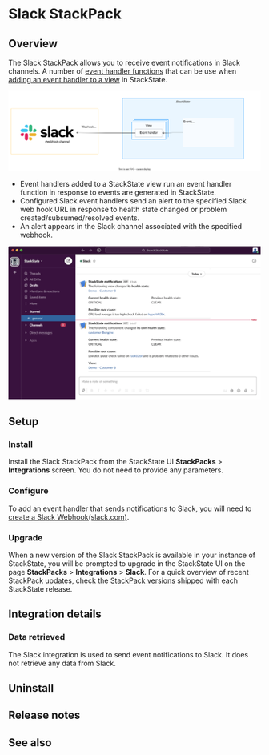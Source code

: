 # Slack StackPack

## Overview

The Slack StackPack allows you to receive event notifications in Slack channels. A number of [event handler functions](/develop/developer-guides/custom-functions/event-handler-functions.md) that can be use when [adding an event handler to a view](/use/metrics-and-events/send-event-notifications.md) in StackState.

![Slack StackPack](/.gitbook/assets/stackpack-slack.svg)

* Event handlers added to a StackState view run an event handler function in response to events are generated in StackState.
* Configured Slack event handlers send an alert to the specified Slack web hook URL in response to health state changed or problem created/subsumed/resolved events.
* An alert appears in the Slack channel associated with the specified webhook.

![Slack alert](/.gitbook/assets/slack_alert.png)

## Setup

### Install

Install the Slack StackPack from the StackState UI **StackPacks** > **Integrations** screen. You do not need to provide any parameters.

### Configure

To add an event handler that sends notifications to Slack, you will need to [create a Slack Webhook\(slack.com\)](https://api.slack.com/messaging/webhooks).

### Upgrade

When a new version of the Slack StackPack is available in your instance of StackState, you will be prompted to upgrade in the StackState UI on the page **StackPacks** > **Integrations** > **Slack**. For a quick overview of recent StackPack updates, check the [StackPack versions](/setup/upgrade-stackstate/stackpack-versions.md) shipped with each StackState release.

## Integration details

### Data retrieved

The Slack integration is used to send event notifications to Slack. It does not retrieve any data from Slack.

## Uninstall

## Release notes

## See also
